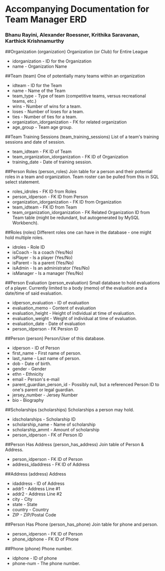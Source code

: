 # Accompanying Documentation for Team Manager ERD
### Bhanu Rayini, Alexander Roessner, Krithika Saravanan, Karthick Krishnamurthy

##Organization (organization)
Organization (or Club) for Entire League
* idorganization - ID for the Organization
* name - Organization Name

##Team (team)
One of potentially many teams within an organization
* idteam - ID for the Team
* name - Name of the Team
* team_type - Type of team (competitive teams, versus recreational teams, etc.)
* wins - Number of wins for a team.
* loses - Number of loses for a team.
* ties - Number of ties for a team.
* organization_idorganization - FK for related organization
* age_group - Team age group.

##Team Training Sessions (team_training_sessions)
List of a team's training sessions and date of session.
* team_idteam - FK ID of Team
* team_organization_idorganization - FK ID of Organization
* training_date - Date of training session.

##Person Roles (person_roles)
Join table for a person and their potential roles in a team and organization. Team roster can be pulled from this in SQL select statement.
* roles_idroles - FK ID from Roles
* person_idperson - FK ID from Person
* organization_idorganization - FK ID from Organization
* team_idteam - FK ID from Team
* team_organization_idorganization - FK Related Organization ID from Team table (might be redundant, but autogenerated by MySQL Workbench).

##Roles (roles)
Different roles one can have in the database - one might hold multiple roles.
* idroles - Role ID
* isCoach - Is a coach (Yes/No)
* isPlayer - Is a player (Yes/No)
* isParent - Is a parent (Yes/No)
* isAdmin - Is an administrator (Yes/No)
* isManager - Is a manager (Yes/No)

##Person Evaluation (person_evaluation)
Small database to hold evaluations of a player. Currently limited to a body (memo) of the evaluation and a date/time of said evaluation.
* idperson_evaluation - ID of evaluation
* evaluation_memo - Content of evaluation
* evaluation_height - Height of individual at time of evaluation.
* evaluation_weight - Weight of individual at time of evaluation.
* evaluation_date - Date of evaluation
* person_idperson - FK Persion ID

##Person (person)
Person/User of this database.
* idperson - ID of Person
* first_name - First name of person.
* last_name - Last name of person.
* dob - Date of birth.
* gender - Gender
* ethn - Ethnicity
* email - Person's e-mail
* parent_guardian_person_id - Possibly null, but a referenced Person ID to one's parent or legal guardian.
* jersey_number - Jersey Number
* bio - Biography

##Scholarships (scholarships)
Scholarships a person may hold.
* idscholarships - Scholarship ID
* scholarship_name - Name of scholarship
* scholarship_ammt - Amount of scholarship
* person_idperson - FK of Person ID

##Person Has Address (person_has_address)
Join table of Person & Address.
* person_idperson - FK ID of Person
* address_idaddress - FK ID of Address

##Address (address)
Address
* idaddress - ID of Address
* addr1 - Address Line #1
* addr2 - Address Line #2
* city - City
* state - State
* country - Country
* ZIP - ZIP/Postal Code

##Person Has Phone (person_has_phone)
Join table for phone and person.
* person_idperson - FK ID of Person
* phone_idphone - FK ID of Phone

##Phone (phone)
Phone number.
* idphone - ID of phone
* phone-num - The phone number.

